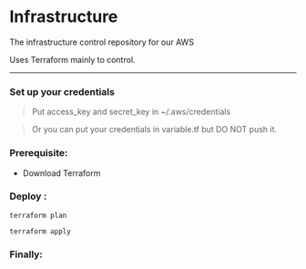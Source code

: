 # Infrastructure
The infrastructure control repository for our AWS

Uses Terraform mainly to control.

---

### Set up your credentials
> Put access_key and secret_key in ~/.aws/credentials

> Or you can put your credentials in variable.tf but DO NOT push it.

### Prerequisite:
- Download Terraform

### Deploy :
```
terraform plan

terraform apply
```

### Finally:

